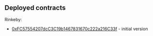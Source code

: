 ## Deployed contracts
Rinkeby:
* [0xFC57554207dcC3C19b1467831670c222a216C33f](https://github.com/1frag/nft-factory-v1/commit/6767a33a6804b52a5c3c2ddcc705b31df6e5f676) - initial version
